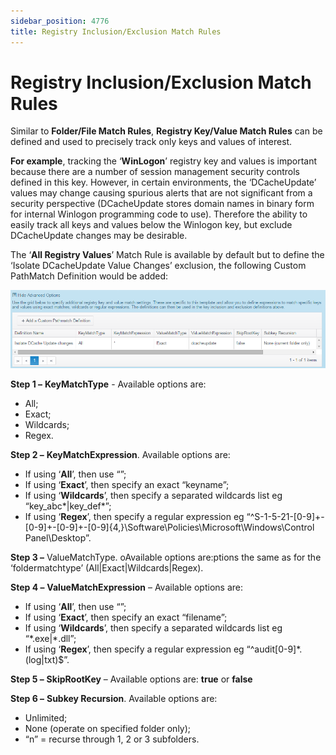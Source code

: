 ```yaml
---
sidebar_position: 4776
title: Registry Inclusion/Exclusion Match Rules
---
```


# Registry Inclusion/Exclusion Match Rules

Similar to **Folder/File Match Rules**, **Registry Key/Value Match Rules** can be defined and used to precisely track only keys and values of interest.

**For example**, tracking the ‘**WinLogon**’ registry key and values is important because there are a number of session management security controls defined in this key. However, in certain environments, the ‘DCacheUpdate’ values may change causing spurious alerts that are not significant from a security perspective (DCacheUpdate stores domain names in binary form for internal Winlogon programming code to use). Therefore the ability to easily track all keys and values below the Winlogon key, but exclude DCacheUpdate changes may be desirable.

The ‘**All Registry Values**’ Match Rule is available by default but to define the ‘Isolate DCacheUpdate Value Changes’ exclusion, the following Custom PathMatch Definition would be added:

![RegistryInclusion](../../../../../../static/images/ChangeTracker_8.1/Content/Resources/Images/ChangeTracker/RegistryInclusion.png "RegistryInclusion")

**Step 1 –** **KeyMatchType** - Available options are:

* All;
* Exact;
* Wildcards;
* Regex.

**Step 2 –** **KeyMatchExpression**. Available options are:

* If using ‘**All**’, then use “”;
* If using ‘**Exact**’, then specify an exact “keyname”;
* If using ‘**Wildcards**’, then specify a separated wildcards list eg “key\_abc\*|key\_def\*”;
* If using ‘**Regex**’, then specify a regular expression eg “^S-1-5-21-[0-9]+-[0-9]+-[0-9]+-[0-9]{4,}\\Software\\Policies\\Microsoft\\Windows\\Control Panel\\Desktop”.

**Step 3 –** ValueMatchType. oAvailable options are:ptions the same as for the ‘foldermatchtype’ (All|Exact|Wildcards|Regex).

**Step 4 –** **ValueMatchExpression** – Available options are:

* If using ‘**All**’, then use “”;
* If using ‘**Exact**’, then specify an exact “filename”;
* If using ‘**Wildcards**’, then specify a separated wildcards list eg “\*.exe|\*.dll”;
* If using ‘**Regex**’, then specify a regular expression eg “^audit[0-9]\*\.(log|txt)$”.

**Step 5 –** **SkipRootKey** – Available options are: **true** or **false**

**Step 6 –** **Subkey Recursion**. Available options are:

* Unlimited;
* None (operate on specified folder only);
* “n” = recurse through 1, 2 or 3 subfolders.